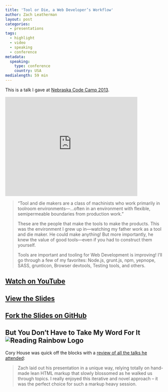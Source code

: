 ```yaml
---
title: 'Tool or Die, a Web Developer’s Workflow'
author: Zach Leatherman
layout: post
categories:
  - presentations
tags:
  - highlight
  - video
  - speaking
  - conference
metadata:
  speaking:
    type: conference
    country: USA
medialength: 59 min
---
```


This is a talk I gave at [Nebraska Code Camp 2013](http://www.nebraskacodecamp.com/Sessions/6).

<div class="fluid-width-video-wrapper">
<iframe width="420" height="315" src="https://www.youtube.com/embed/NkVmhe-vvAo" frameborder="0" allowfullscreen></iframe>
</div>

> “Tool and die makers are a class of machinists who work primarily in toolroom environments—…often in an environment with flexible, semipermeable boundaries from production work.”
>
> These are the people that make the tools to make the products. This was the environment I grew up in—watching my father work as a tool and die maker. He could make anything! But more importantly, he knew the value of good tools—even if you had to construct them yourself.
>
> Tools are important and tooling for Web Development is improving! I’ll go through a few of my favorites: Node.js, grunt.js, npm, yepnope, SASS, grunticon, Browser devtools, Testing tools, and others.

## [Watch on YouTube](http://www.youtube.com/watch?v=NkVmhe-vvAo)
## [View the Slides](http://www.zachleat.com/toolordie/start-here.html)
## [Fork the Slides on GitHub](https://github.com/zachleat/ToolOrDie)
## But You Don’t Have to Take My Word For It ![Reading Rainbow Logo](/web/img/readingrainbow.png)

Cory House was quick off the blocks with a [review of all the talks he attended](http://www.bitnative.com/2013/03/17/nebraska-code-camp-2013-lessons-learned/):

> Zach laid out his presentation in a unique way, relying totally on hand-made lean HTML markup that slowly blossomed as he walked us through topics. I really enjoyed this iterative and novel approach – it was the perfect choice for such a markup heavy session.
